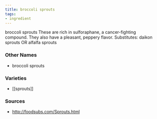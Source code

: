 ```yaml
---
title: broccoli sprouts
tags:
- ingredient
---
```

broccoli sprouts These are rich in sulforaphane, a cancer-fighting compound. They also have a pleasant, peppery flavor. Substitutes: daikon sprouts OR alfalfa sprouts

### Other Names

* broccoli sprouts

### Varieties

* [[sprouts]]

### Sources
* http://foodsubs.com/Sprouts.html
